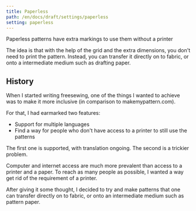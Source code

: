 ```yaml
---
title: Paperless
path: /en/docs/draft/settings/paperless
setting: paperless
---
```


Paperless patterns have extra markings to use them without a printer

The idea is that with the help of the grid and the extra dimensions, you don't need to print the pattern. Instead, you can transfer it directly on to fabric, or onto a intermediate medium such as drafting paper.

## History

When I started writing freesewing, one of the things I wanted to achieve was to make it more inclusive (in comparison to makemypattern.com).

For that, I had earmarked two features:

- Support for multiple languages
- Find a way for people who don't have access to a printer to still use the patterns

The first one is supported, with translation ongoing. The second is a trickier problem.

Computer and internet access are much more prevalent than access to a printer and a paper. To reach as many people as possible, I wanted a way get rid of the requirement of a printer.

After giving it some thought, I decided to try and make patterns that one can transfer directly on to fabric, or onto an intermediate medium such as pattern paper.